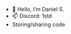 - 👋 Hello, I’m Daniel S.
- 📫 Discord: 1std
- Storing/sharing code
<!---
HumanThe2nd/HumanThe2nd is a ✨ special ✨ repository because its `README.md` (this file) appears on your GitHub profile.
You can click the Preview link to take a look at your changes.
--->
